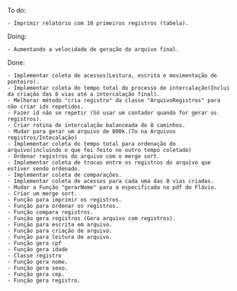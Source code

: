 To do:

    - Imprimir relatório com 10 primeiros registros (tabela).

Doing:

    - Aumentando a velocidade de geração do arquivo final.

Done:

    - Implementar coleta de acessos(Leitura, escrita e movimentação de ponteiro).
    - Implementar coleta do tempo total do processo de intercalação(Inclui da criação das 8 vias até a intercalação final).
    - Melhorar método "cria registro" da classe "ArquivoRegistros" para não criar ids repetidos.
    - Fazer id não se repetir (Só usar um contador quando for gerar os registros).
    - Criar rotina de intercalação balanceada de 8 caminhos.
    - Mudar para gerar um arquivo de 800k.(To na Arquivos registros/Intecalação)
    - Implementar coleta do tempo total para ordenação do arquivo(incluindo o que foi feito no outro tempo coletado)
    - Ordenar registros do arquivo com o merge sort.
    - Implementar coleta de trocas entre os registros do arquivo que estiver sendo ordenado.
    - Implementar coleta de comparações.
    - Implementar coleta de acessos para cada uma das 8 vias criadas.
    - Mudar a Função "gerarNome" para a especificada no pdf do Flávio.
    - Criar um merge sort.
    - Função para imprimir os registros.
    - Função para ordenar os registros.
    - Função compara registros.
    - Função gera registros (Gera arquivo com registros).
    - Função para escrita em arquivo.
    - Função para criação de arquivo.
    - Função para leitura de arquivo.
    - Função gera cpf
    - Função gera idade
    - Classe registro
    - Função gera nome.
    - Função gera sexo.
    - Função gera cep.
    - Função gera registro.